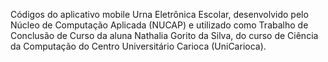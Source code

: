 Códigos do aplicativo mobile Urna Eletrônica Escolar, desenvolvido pelo Núcleo de Computação Aplicada (NUCAP) e utilizado como Trabalho de Conclusão de Curso da aluna Nathalia Gorito da Silva, do curso de Ciência da Computação do Centro Universitário Carioca (UniCarioca).
